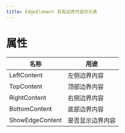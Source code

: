 ```yaml
---
title: EdgeElement 具有边界内容的元素
---
```


# 属性

| 名称 | 用途 |
|-|-|
| LeftContent | 左侧边界内容 |
| TopContent | 顶部边界内容 |
| RightContent | 右侧边界内容 |
| BottomContent | 底部边界内容 |
| ShowEdgeContent | 是否显示边界内容 |